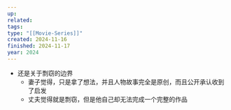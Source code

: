 ```yaml
---
up: 
related: 
tags: 
type: "[[Movie-Series]]"
created: 2024-11-16
finished: 2024-11-17
year: 2024
---
```

- 还是关于剽窃的边界
	- 妻子觉得，只是拿了想法，并且人物故事完全是原创，而且公开承认收到了启发
	- 丈夫觉得就是剽窃，但是他自己却无法完成一个完整的作品